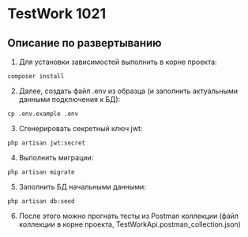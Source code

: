 <h1>TestWork 1021</h1>

## Описание по развертыванию

1. Для установки зависимостей выполнить в корне проекта:
```
composer install

```

2. Далее, создать файл .env из образца (и заполнить актуальными данными подключения к БД):
```
cp .env.example .env

```

3. Сгенерировать секретный ключ jwt:
```
php artisan jwt:secret

```

4. Выполнить миграции:
```
php artisan migrate

```

5. Заполнить БД начальными данными:
```
php artisan db:seed

```

6. После этого можно прогнать тесты из Postman коллекции (файл коллекции в корне проекта, TestWorkApi.postman_collection.json)


